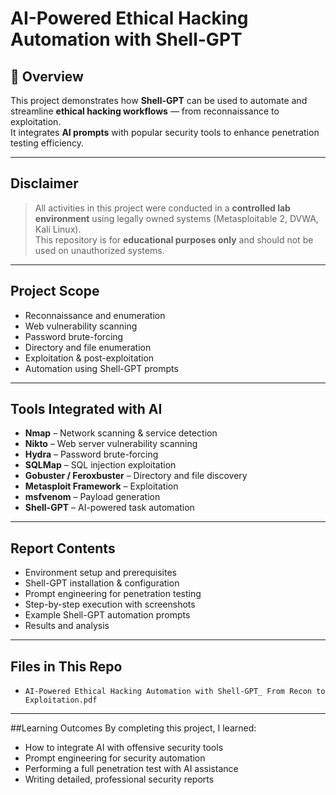 #  AI-Powered Ethical Hacking Automation with Shell-GPT

## 📌 Overview
This project demonstrates how **Shell-GPT** can be used to automate and streamline **ethical hacking workflows** — from reconnaissance to exploitation.  
It integrates **AI prompts** with popular security tools to enhance penetration testing efficiency.

---

## Disclaimer
> All activities in this project were conducted in a **controlled lab environment** using legally owned systems (Metasploitable 2, DVWA, Kali Linux).  
> This repository is for **educational purposes only** and should not be used on unauthorized systems.

---

## Project Scope
- Reconnaissance and enumeration  
- Web vulnerability scanning  
- Password brute-forcing  
- Directory and file enumeration  
- Exploitation & post-exploitation  
- Automation using Shell-GPT prompts

---

## Tools Integrated with AI
- **Nmap** – Network scanning & service detection
- **Nikto** – Web server vulnerability scanning
- **Hydra** – Password brute-forcing
- **SQLMap** – SQL injection exploitation
- **Gobuster / Feroxbuster** – Directory and file discovery
- **Metasploit Framework** – Exploitation
- **msfvenom** – Payload generation
- **Shell-GPT** – AI-powered task automation

---

## Report Contents
- Environment setup and prerequisites
- Shell-GPT installation & configuration
- Prompt engineering for penetration testing
- Step-by-step execution with screenshots
- Example Shell-GPT automation prompts
- Results and analysis

---

## Files in This Repo
- `AI-Powered Ethical Hacking Automation with Shell-GPT_ From Recon to Exploitation.pdf`

---

##Learning Outcomes
By completing this project, I learned:
- How to integrate AI with offensive security tools
- Prompt engineering for security automation
- Performing a full penetration test with AI assistance
- Writing detailed, professional security reports
